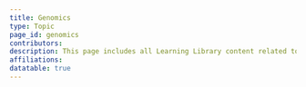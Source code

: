 ```yaml
---
title: Genomics
type: Topic
page_id: genomics
contributors: 
description: This page includes all Learning Library content related to genomics
affiliations: 
datatable: true
---
```

